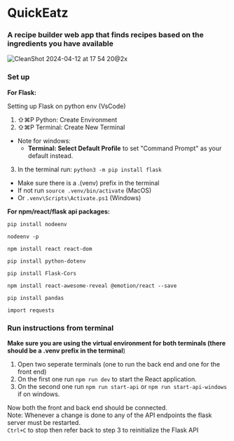 # QuickEatz
### A recipe builder web app that finds recipes based on the ingredients you have available

![CleanShot 2024-04-12 at 17 54 20@2x](https://github.com/EdrikC/CS310-project/assets/121407105/d24e9a4d-b0da-48cd-988f-79a1a971fd53)
### Set up⁠⁠

**For Flask:**

Setting up Flask on python env (VsCode)

1. ⇧⌘P Python: Create Environment
2. ⇧⌘P⁠⁠ Terminal: Create New Terminal 
- Note for windows:
    - **Terminal: Select Default Profile** to set "Command Prompt" as your default instead.

3. In the terminal run: `⁠python3 -m pip install flask` 
- Make sure there is a .(venv) prefix in the terminal
- If not run ``⁠source .venv/bin/activate`` (MacOS)
- Or ``⁠.venv\Scripts\Activate.ps1`` (Windows)

**For npm/react/flask api packages:**  

```
pip install nodeenv

nodeenv -p

npm install react react-dom

pip install python-dotenv

pip install Flask-Cors

npm install react-awesome-reveal @emotion/react --save

pip install pandas

import requests
```
### Run instructions from terminal
**Make sure you are using the virtual environment for both terminals (there should be a .venv prefix in the terminal**)
1. Open two seperate terminals (one to run the back end and one for the front end)
2. On the first one run ``npm run dev`` to start the React application.
3. On the second one run ``npm run start-api`` or ``npm run start-api-windows`` if on windows.

Now both the front and back end should be connected.\
Note: Whenever a change is done to any of the API endpoints the flask server must be restarted.\
``Ctrl+C`` to stop then refer back to step 3 to reinitialize the Flask API
